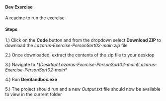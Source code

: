 #### Dev Exercise

A readme to run the exercise

#### Steps
1.) Click on the **Code** button and from the dropdown select **Download ZIP** to download the *Lazarus-Exercise-PersonSort02-main.zip* file

2.) Once downloaded, extract the contents of the zip file to your desktop

3.) Navigate to **\Desktop\Lazarus-Exercise-PersonSort02-main\Lazarus-Exercise-PersonSort02-main\**

4.) Run **DevSandbox.exe**

5.) The project should run and a new *Output.txt* file should now be available to view in the current folder
